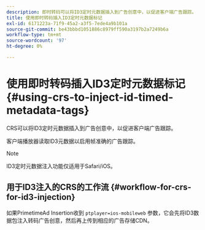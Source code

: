 ```yaml
---
description: 即时转码可以将ID3定时元数据插入到广告创意中，以促进客户端广告跟踪。
title: 使用即时转码插入ID3定时元数据标记
exl-id: 6171223a-71f9-45a2-a3f5-7ede4a9b101a
source-git-commit: be43bbbd1051886c8979ff590a3197b2a7249b6a
workflow-type: tm+mt
source-wordcount: '97'
ht-degree: 0%

---
```


# 使用即时转码插入ID3定时元数据标记 {#using-crs-to-inject-id-timed-metadata-tags}

CRS可以将ID3定时元数据插入到广告创意中，以促进客户端广告跟踪。

客户端播放器读取ID3元数据以启用帧准确的广告跟踪。

>[!NOTE]
>
>ID3定时元数据注入功能仅适用于Safari/iOS。

## 用于ID3注入的CRS的工作流 {#workflow-for-crs-for-id3-injection}

如果PrimetimeAd Insertion收到 `ptplayer=ios-mobileweb` 参数，它会先将ID3数据包注入转码广告创意，然后再上传到相应的广告存储CDN。
